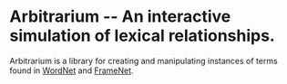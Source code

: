 # Arbitrarium -- An interactive simulation of lexical relationships.

Arbitrarium is a library for creating and manipulating instances of terms found in [WordNet](https://wordnet.princeton.edu) and [FrameNet](http://framenet.icsi.berkeley.edu).
